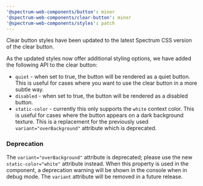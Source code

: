 ```yaml
---
'@spectrum-web-components/button': minor
'@spectrum-web-components/clear-button': minor
'@spectrum-web-components/styles': patch
---
```


Clear button styles have been updated to the latest Spectrum CSS version of the clear button.

As the updated styles now offer additional styling options, we have added the following API to the clear button:

- `quiet` - when set to true, the button will be rendered as a quiet button. This is useful for cases where you want to use the clear button in a more subtle way.
- `disabled` - when set to true, the button will be rendered as a disabled button.
- `static-color` - currently this only supports the `white` context color. This is useful for cases where the button appears on a dark background texture. This is a replacement for the previously used `variant="overBackground"` attribute which is deprecated.

### Deprecation

The `variant="overBackground"` attribute is deprecated; please use the new `static-color="white"` attribute instead. When this property is used in the component, a deprecation warning will be shown in the console when in debug mode. The `variant` attribute will be removed in a future release.
